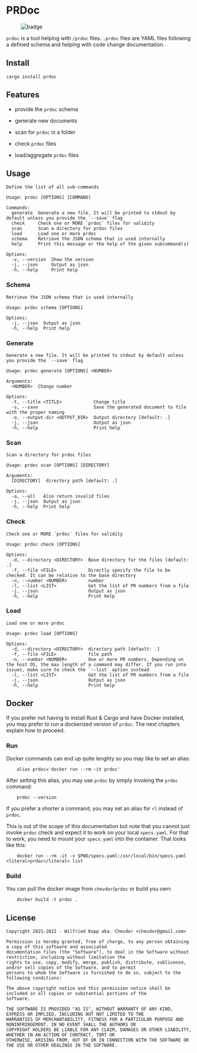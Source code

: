 # PRDoc

<figure>
<img src="https://github.com/chevdor/prdoc/actions/workflows/quick-check.yml/badge.svg?branch=master" alt="badge" />
</figure>

`prdoc` is a tool helping with `/prdoc` files. `.prdoc` files are YAML files following a defined schema and helping with
code change documentation.

## Install

    cargo install prdoc

## Features

-   provide the `prdoc` schema

-   generate new documents

-   scan for `prdoc` in a folder

-   check `prdoc` files

-   load/aggregate `prdoc` files

## Usage

    Define the list of all sub-commands

    Usage: prdoc [OPTIONS] [COMMAND]

    Commands:
      generate  Generate a new file. It will be printed to stdout by default unless you provide the `--save` flag
      check     Check one or MORE `prdoc` files for validity
      scan      Scan a directory for prdoc files
      load      Load one or more prdoc
      schema    Retrieve the JSON schema that is used internally
      help      Print this message or the help of the given subcommand(s)

    Options:
      -v, --version  Show the version
      -j, --json     Output as json
      -h, --help     Print help

### Schema

    Retrieve the JSON schema that is used internally

    Usage: prdoc schema [OPTIONS]

    Options:
      -j, --json  Output as json
      -h, --help  Print help

### Generate

    Generate a new file. It will be printed to stdout by default unless you provide the `--save` flag

    Usage: prdoc generate [OPTIONS] <NUMBER>

    Arguments:
      <NUMBER>  Change number

    Options:
      -t, --title <TITLE>            Change title
      -s, --save                     Save the generated document to file with the proper naming
      -o, --output-dir <OUTPUT_DIR>  Output directory [default: .]
      -j, --json                     Output as json
      -h, --help                     Print help

### Scan

    Scan a directory for prdoc files

    Usage: prdoc scan [OPTIONS] [DIRECTORY]

    Arguments:
      [DIRECTORY]  directory path [default: .]

    Options:
      -a, --all   Also return invalid files
      -j, --json  Output as json
      -h, --help  Print help

### Check

    Check one or MORE `prdoc` files for validity

    Usage: prdoc check [OPTIONS]

    Options:
      -d, --directory <DIRECTORY>  Base directory for the files [default: .]
      -f, --file <FILE>            Directly specify the file to be checked. It can be relative to the base directory
      -n, --number <NUMBER>        number
      -l, --list <LIST>            Get the list of PR numbers from a file
      -j, --json                   Output as json
      -h, --help                   Print help

### Load

    Load one or more prdoc

    Usage: prdoc load [OPTIONS]

    Options:
      -d, --directory <DIRECTORY>  directory path [default: .]
      -f, --file <FILE>            file path
      -n, --number <NUMBER>        One or more PR numbers. Depending on the host OS, the max length of a command may differ. If you run into issues, make sure to check the `--list` option instead
      -l, --list <LIST>            Get the list of PR numbers from a file
      -j, --json                   Output as json
      -h, --help                   Print help

## Docker

If you prefer not having to install Rust & Cargo and have Docker installed, you may prefer to run a dockerized version of `prdoc`. The next chapters explain how to proceed.

### Run

Docker commands can end up quite lenghty so you may like to set an alias:

        alias prdoc='docker run --rm -it prdoc'

After setting this alias, you may use `prdoc` by simply invoking the `prdoc` command:

        prdoc --version

If you prefer a shorter a command, you may set an alias for `rl` instead of `prdoc`.

This is out of the scope of this documentation but note that you cannot just invoke `prdoc` check and expect it to work on your local `specs.yaml`. For that to work, you need to mount your `specs.yaml` into the container. That looks like this:

        docker run --rm -it -v $PWD/specs.yaml:/usr/local/bin/specs.yaml <literal>prdoc</literal> list

### Build

You can pull the docker image from `chevdor`/`prdoc` or build you own:

        docker build -t prdoc .

## License

    Copyright 2021-2022 - Wilfried Kopp aka. Chevdor <chevdor@gmail.com>

    Permission is hereby granted, free of charge, to any person obtaining a copy of this software and associated
    documentation files (the "Software"), to deal in the Software without restriction, including without limitation the
    rights to use, copy, modify, merge, publish, distribute, sublicense, and/or sell copies of the Software, and to permit
    persons to whom the Software is furnished to do so, subject to the following conditions:

    The above copyright notice and this permission notice shall be included in all copies or substantial portions of the
    Software.

    THE SOFTWARE IS PROVIDED "AS IS", WITHOUT WARRANTY OF ANY KIND, EXPRESS OR IMPLIED, INCLUDING BUT NOT LIMITED TO THE
    WARRANTIES OF MERCHANTABILITY, FITNESS FOR A PARTICULAR PURPOSE AND NONINFRINGEMENT. IN NO EVENT SHALL THE AUTHORS OR
    COPYRIGHT HOLDERS BE LIABLE FOR ANY CLAIM, DAMAGES OR OTHER LIABILITY, WHETHER IN AN ACTION OF CONTRACT, TORT OR
    OTHERWISE, ARISING FROM, OUT OF OR IN CONNECTION WITH THE SOFTWARE OR THE USE OR OTHER DEALINGS IN THE SOFTWARE.
